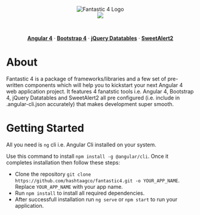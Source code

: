 <p align="center"><img src="https://github.com/hashtaagco/fantastic4/raw/master/src/assets/imgs/logo_inverted.png" alt="Fantastic 4 Logo">
<br/>
<a href="https://travis-ci.org/hashtaagco/fantastic4"><img src="https://travis-ci.org/hashtaagco/fantastic4.svg?branch=master"/></a>
</p>
<br />
<p align="center">
    <strong><a target="_blank" href="https://angular.io">Angular 4</a></strong> &middot;
    <strong><a target="_blank" href="http://getbootstrap.com/">Bootstrap 4</a></strong> &middot;
    <strong><a target="_blank" href="https://datatables.net/">jQuery Datatables</a></strong> &middot;
    <strong><a target="_blank" href="https://limonte.github.io/sweetalert2/">SweetAlert2</a></strong>
</p>

# About
Fantastic 4 is a package of frameworks/libraries and a few set of pre-written components which will help you to kickstart your next Angular 4 web application project.
It features 4 fanatstic tools i.e. Angular 4, Bootstrap 4, jQuery Datatables and SweetAlert2 all pre configured (i.e. include in .angular-cli.json accurately) that makes development super smooth.

# Getting Started
All you need is `ng` cli i.e. Angular Cli installed on your system.

Use this command to install `npm install -g @angular/cli`. Once it completes installation then follow these steps:
 
* Clone the repository `git clone https://github.com/hashtaagco/fantastic4.git -o YOUR_APP_NAME`. Replace `YOUR_APP_NAME` with your app name.
* Run `npm install` to install all required dependencies.
* After successfull installation run `ng serve` or `npm start` to run your application.
